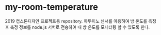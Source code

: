 # my-room-temperature

2019 캡스톤디자인 프로젝트용 repository.
아두이노 센서를 이용하여 방 온도를 측정 후 측정 정보를 node.js 서버로 전송하여
내 방 온도를 모니터링 할 수 있도록 한다.

